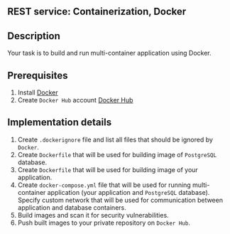 ## REST service: Containerization, Docker

## Description

Your task is to build and run multi-container application using Docker.
## Prerequisites

1. Install [Docker](https://docs.docker.com/engine/install/)
2. Create `Docker Hub` account [Docker Hub](https://hub.docker.com/)

## Implementation details

1. Create `.dockerignore` file and list all files that should be ignored by `Docker`.
2. Create `Dockerfile` that will be used for building image of `PostgreSQL` database.
3. Create `Dockerfile` that will be used for building image of your application.
4. Create `docker-compose.yml` file that will be used for running multi-container application (your application and `PostgreSQL` database). Specify custom network that will be used for communication between application and database containers.
6. Build images and scan it for security vulnerabilities.
7. Push built images to your private repository on `Docker Hub`.